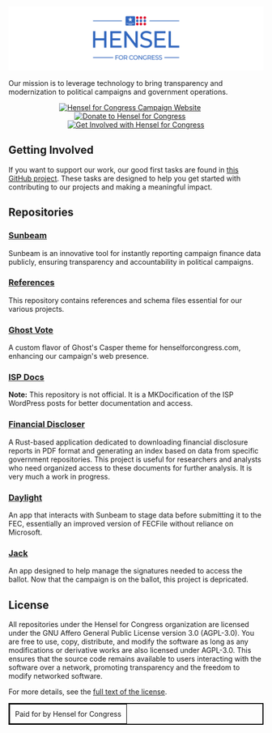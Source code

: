 ![Hensel for Congress](/assets/h4c_github_org.svg)

Our mission is to leverage technology to bring transparency and modernization to political campaigns and government operations.

<div id="social" align="center">
  <a href="https://henselforcongress.com" target="_blank"><img src="https://img.shields.io/badge/Campaign%20Website-3066BD?style=for-the-badge&logoColor=white" alt="Hensel for Congress Campaign Website"/></a>
  &nbsp; &nbsp; &nbsp;
  <a href="https://secure.anedot.com/hensel-for-congress/github-support" target="_blank"><img src="https://img.shields.io/badge/Donate-3066BD?style=for-the-badge&logo=donate&logoColor=white" alt="Donate to Hensel for Congress"/></a>
  &nbsp; &nbsp; &nbsp;
  <a href="https://github.com/orgs/HenselForCongress/projects/4" target="_blank"><img src="https://img.shields.io/badge/Get%20Involved-3066BD?style=for-the-badge&logoColor=white" alt="Get Involved with Hensel for Congress"/></a>
</div>

## Getting Involved
If you want to support our work, our good first tasks are found in [this GitHub project](https://github.com/orgs/HenselForCongress/projects/4). These tasks are designed to help you get started with contributing to our projects and making a meaningful impact.


## Repositories

### [Sunbeam](https://github.com/HenselForCongress/sunbeam)
Sunbeam is an innovative tool for instantly reporting campaign finance data publicly, ensuring transparency and accountability in political campaigns.

### [References](https://github.com/HenselForCongress/references)
This repository contains references and schema files essential for our various projects.

### [Ghost Vote](https://github.com/HenselForCongress/ghost-vote)
A custom flavor of Ghost's Casper theme for henselforcongress.com, enhancing our campaign's web presence.

### [ISP Docs](https://github.com/HenselForCongress/isp-docs)
**Note:** This repository is not official. It is a MKDocification of the ISP WordPress posts for better documentation and access.

### [Financial Discloser](https://github.com/HenselForCongress/financial-discloser)
A Rust-based application dedicated to downloading financial disclosure reports in PDF format and generating an index based on data from specific government repositories. This project is useful for researchers and analysts who need organized access to these documents for further analysis. It is very much a work in progress.

### [Daylight](https://github.com/HenselForCongress/daylight)
An app that interacts with Sunbeam to stage data before submitting it to the FEC, essentially an improved version of FECFile without reliance on Microsoft.

### [Jack](https://github.com/HenselForCongress/jack)
An app designed to help manage the signatures needed to access the ballot. Now that the campaign is on the ballot, this project is depricated.

## License

All repositories under the Hensel for Congress organization are licensed under the GNU Affero General Public License version 3.0 (AGPL-3.0). You are free to use, copy, distribute, and modify the software as long as any modifications or derivative works are also licensed under AGPL-3.0. This ensures that the source code remains available to users interacting with the software over a network, promoting transparency and the freedom to modify networked software.

For more details, see the [full text of the license](https://www.gnu.org/licenses/agpl-3.0.html).

<div align="center">
  <table border="1" style="border-collapse: collapse; border: 2px solid black; margin-left: auto; margin-right: auto;">
    <tr>
      <td style="padding: 10px;">
        Paid for by Hensel for Congress
      </td>
    </tr>
  </table>
</div>
